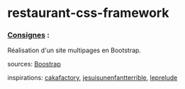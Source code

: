 # restaurant-css-framework

### [Consignes](https://github.com/becodeorg/Swartz-promo-3/blob/master/Parcours/03-Bootstrap/projet.md) : 
Réalisation d'un site multipages en Bootstrap.




sources: [Boostrap](https://getbootstrap.com/docs/4.0/getting-started/introduction)


inspirations: [cakafactory](https://wrapbootstrap.com/theme/cakefactory-bootstrap-restaurant-theme-WB0T49865), [jesuisunenfantterrible](http://www.jesuisunenfantterrible.com/menu-brunch), [leprelude](http://leprelude.be/fr)



